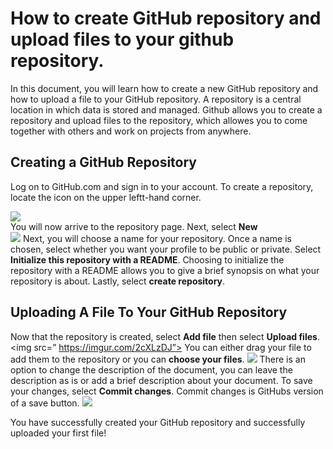 <h1>How to create GitHub repository and upload files to your github repository. </h1>

In this document, you will learn how to create a new GitHub repository and how to upload a file to your GitHub repository.
A repository is a central location in which data is stored and managed. Github allows you to create a repository and upload files to the repository, which
allowes you to come together with others and work on projects from anywhere.

<h2>Creating a GitHub Repository</h2>

Log on to GitHub.com and sign in to your account. To create a repository, locate the icon on the upper leftt-hand corner.

<div id=”center”>
<img src=” https://imgur.com/7lk9io”>
</div>
You will now arrive to the repository page. Next, select <b>New</b>
<div id=”center”>
<img src=”https://imgur.com/lfzl9oy”>
Next, you will choose a name for your repository. Once a name is chosen, select whether 
you want your profile to be public or private. Select <b>Initialize this repository with a README</b>. Choosing to 
initialize the repository with a README allows you to give a brief synopsis on what your repository is about. 
Lastly, select <b>create repository</b>.

<h2> Uploading A File To Your GitHub Repository</h2>

Now that the repository is created, select <b>Add file</b> then select <b>Upload files</b>.
<img src=” https://imgur.com/2cXLzDJ”>
You can either drag your file to add them to the repository or you can <b>choose your files</b>.
<img src=”https://imgur.com/XUp63oV”>
There is an option to change the description of the document, you can leave the description as is or add a brief
description about your document. To save your changes, select <b>Commit changes</b>.
Commit changes is GitHubs version of a save button.
<img src=”https://imgur.com/ToyqtPv”>

You have successfully created your GitHub repository and successfully uploaded your first file!
